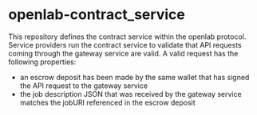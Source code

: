 # openlab-contract_service
This repository defines the contract service within the openlab protocol. Service providers run the contract service to validate that API requests coming through the gateway service are valid. A valid request has the following properties: 
* an escrow deposit has been made by the same wallet that has signed the API request to the gateway service
* the job description JSON that was received by the gateway service matches the jobURI referenced in the escrow deposit

